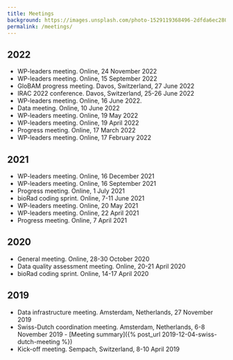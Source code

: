 ```yaml
---
title: Meetings
background: https://images.unsplash.com/photo-1529119368496-2dfda6ec2804?ixlib=rb-1.2.1&ixid=eyJhcHBfaWQiOjEyMDd9&auto=format&fit=crop&w=1000
permalink: /meetings/
---
```


## 2022

- WP-leaders meeting. Online, 24 November 2022
- WP-leaders meeting. Online, 15 September 2022
- GloBAM progress meeting. Davos, Switzerland, 27 June 2022
- IRAC 2022 conference. Davos, Switzerland, 25-26 June 2022
- WP-leaders meeting. Online, 16 June 2022.
- Data meeting. Online, 10 June 2022
- WP-leaders meeting. Online, 19 May 2022
- WP-leaders meeting. Online, 19 April 2022
- Progress meeting. Online, 17 March 2022
- WP-leaders meeting. Online, 17 February 2022

## 2021

- WP-leaders meeting. Online, 16 December 2021
- WP-leaders meeting. Online, 16 September 2021
- Progress meeting. Online, 1 July 2021
- bioRad coding sprint. Online, 7-11 June 2021
- WP-leaders meeting. Online, 20 May 2021
- WP-leaders meeting. Online, 22 April 2021
- Progress meeting. Online, 7 April 2021

## 2020

- General meeting. Online, 28-30 October 2020
- Data quality assessment meeting. Online, 20-21 April 2020
- bioRad coding sprint. Online, 14-17 April 2020

## 2019

- Data infrastructure meeting. Amsterdam, Netherlands, 27 November 2019
- Swiss-Dutch coordination meeting. Amsterdam, Netherlands, 6-8 November 2019 - [Meeting summary]({% post_url 2019-12-04-swiss-dutch-meeting %})
- Kick-off meeting. Sempach, Switzerland, 8-10 April 2019
